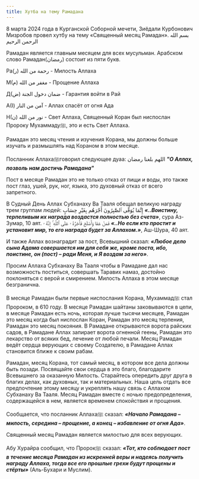 ```yaml
---
title: Хутба на тему Рамадана
---
```


8 марта 2024 года в Курганской Соборной мечети, Зиёдали Курбонович Мизробов провел хутбу на тему «Священный месяц Рамадан».
بسم الله الرحمن الرحيم


Рамадан является главным месяцем для всех мусульман. Арабском слово Рамадан(رمضان) состоит из пяти букв.

Ра(ر) رحمة من الله - Милость Аллаха

М(م) مغفر من الله - Прощение Аллаха

Д(ض) ضمان دخول الجنة - Гарантия войти в Рай

А(ا) آمن من النار - Аллах спасёт от огня Ада

Н(ن) نور من الله - Свет Аллаха, Священный Коран был ниспослан Пророку Мухаммадуﷺ, это и есть Свет Аллаха.

Рамадан это месяц чтения и изучения Корана, мы должны больше изучать и размышлять над Кораном в этом месяце.

Посланник Аллахаﷺговорил следующее дуаа:
اللهم بلغنا رمضان
***"О Аллах, позволь нам достичь Рамадана"***

Пост в месяце Рамадан это не только отказ от пищи и воды, это также пост глаз, ушей, рук, ног, языка, это духовный отказ 
от всего запретного.

В Судный День Аллах Субханаху Ва Тааля обещал великую награду трем группам людей:
إِنَّمَا يُوَفَّى ٱلصَّٰبِرُونَ أَجْرَهُم بِغَيْرِ حِسَابٍ
***«..Воистину, терпеливым их награда воздастся полностью без счета»***, сура Аз-Зумар, 10 аят.
فَمَنْ عَفَا وَأَصْلَحَ فَأَجْرُهُ ۥ عَلَى ٱللَّهِ ۚ إِنَّهُ ۥ
***«..Но если кто простит и установит мир, то его награда будет за Аллахом.»***, Аш-Шура, 40 аят.

И также Аллах вознаградит за пост, Всевышний сказал: ***«Любое дело сына Адама совершается им для себя же, кроме поста, ибо, поистине, 
он (пост) – ради Меня, и Я воздам за него»***.

Просим Аллаха Субханаху Ва Тааля чтобы в Рамадане дал нас возможность поститься, совершать Таравих намаз, достойно поклоняться 
с верой и смирением.
Милость Аллаха в этом месяце безгранична.

В месяце Рамадан были первые ниспослания Корана, Мухаммадﷺ стал Пророком, в 610 году.
В месяце Рамадан шайтаны заковываются в цепи, в месяце Рамадан есть ночь, которая лучше тысячи месяцев, Рамадан это месяц когда 
был ниспослан Коран, Рамадан это месяц терпения, Рамадан это месяц покояния. В Рамадане открываются ворота райских садов, в Рамадане 
Аллах запирает ворота огненной геены, Рамадан это лекарство от всяких бед, лечение от любой печали. Месяц Рамадан ведёт сердца 
верующих с своему Создателю, в Рамадане Аллах становится ближе к своим рабам.

Рамадан, месяц Корана, тот самый месяц, в котором все дела должны быть позади. Посвящайте свои сердца в это благо, 
благодарите Всевышнего за оказанную Милость. Старайтесь опередить друг друга в благих делах, как духовных, так и материальных. 
Наша цель отдать все предпочтение этому месяцу и укреплять нашу связь с Аллахом Субханаху Ва Тааля.
Месяц Рамадан вместе с ночью предопределения, содержащейся в нем, является временем спокойствия и прощения. 

Сообщается, что посланник Аллахаﷺ сказал: ***«Начало Рамадана – милость, середина – прощение, а конец – избавление от огня Ада»***.

Священный месяц Рамадан является милостью для всех верующих.

Абу Хурайра сообщил, что Пророкﷺ сказал: ***«Тот, кто соблюдает пост в течение месяца Рамадан из искренней веры и надеясь 
получить награду Аллаха, тогда все его прошлые грехи будут прощены и стёрты»*** (Аль-Бухари и Муслим).
